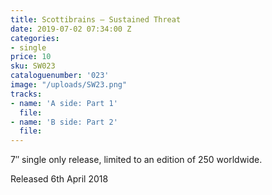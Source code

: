 ```yaml
---
title: Scottibrains – Sustained Threat
date: 2019-07-02 07:34:00 Z
categories:
- single
price: 10
sku: SW023
cataloguenumber: '023'
image: "/uploads/SW23.png"
tracks:
- name: 'A side: Part 1'
  file: 
- name: 'B side: Part 2'
  file: 
---
```


7″ single only release, limited to an edition of 250 worldwide.

Released 6th April 2018
